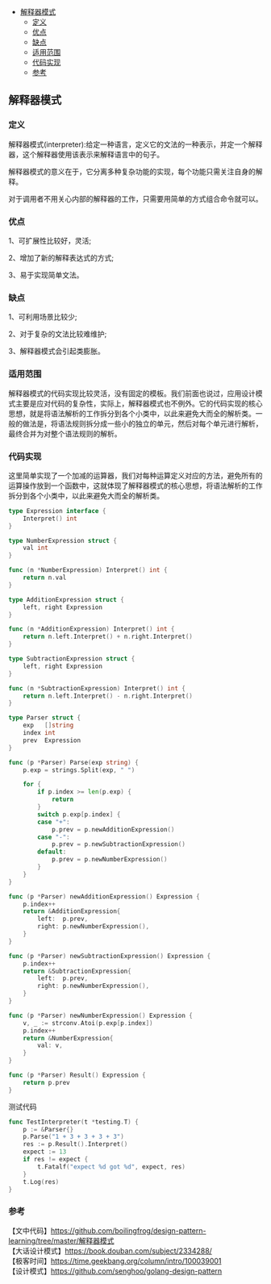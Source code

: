 <!-- START doctoc generated TOC please keep comment here to allow auto update -->
<!-- DON'T EDIT THIS SECTION, INSTEAD RE-RUN doctoc TO UPDATE -->

- [解释器模式](#%E8%A7%A3%E9%87%8A%E5%99%A8%E6%A8%A1%E5%BC%8F)
  - [定义](#%E5%AE%9A%E4%B9%89)
  - [优点](#%E4%BC%98%E7%82%B9)
  - [缺点](#%E7%BC%BA%E7%82%B9)
  - [适用范围](#%E9%80%82%E7%94%A8%E8%8C%83%E5%9B%B4)
  - [代码实现](#%E4%BB%A3%E7%A0%81%E5%AE%9E%E7%8E%B0)
  - [参考](#%E5%8F%82%E8%80%83)

<!-- END doctoc generated TOC please keep comment here to allow auto update -->

## 解释器模式

### 定义

解释器模式(interpreter):给定一种语言，定义它的文法的一种表示，并定一个解释器，这个解释器使用该表示来解释语言中的句子。  

解释器模式的意义在于，它分离多种复杂功能的实现，每个功能只需关注自身的解释。  

对于调用者不用关心内部的解释器的工作，只需要用简单的方式组合命令就可以。  

### 优点

1、可扩展性比较好，灵活;  

2、增加了新的解释表达式的方式;   

3、易于实现简单文法。   

### 缺点

1、可利用场景比较少;   

2、对于复杂的文法比较难维护;   

3、解释器模式会引起类膨胀。   

### 适用范围

解释器模式的代码实现比较灵活，没有固定的模板。我们前面也说过，应用设计模式主要是应对代码的复杂性，实际上，解释器模式也不例外。它的代码实现的核心思想，就是将语法解析的工作拆分到各个小类中，以此来避免大而全的解析类。一般的做法是，将语法规则拆分成一些小的独立的单元，然后对每个单元进行解析，最终合并为对整个语法规则的解析。    

### 代码实现

这里简单实现了一个加减的运算器，我们对每种运算定义对应的方法，避免所有的运算操作放到一个函数中，这就体现了解释器模式的核心思想，将语法解析的工作拆分到各个小类中，以此来避免大而全的解析类。  

```go
type Expression interface {
	Interpret() int
}

type NumberExpression struct {
	val int
}

func (n *NumberExpression) Interpret() int {
	return n.val
}

type AdditionExpression struct {
	left, right Expression
}

func (n *AdditionExpression) Interpret() int {
	return n.left.Interpret() + n.right.Interpret()
}

type SubtractionExpression struct {
	left, right Expression
}

func (n *SubtractionExpression) Interpret() int {
	return n.left.Interpret() - n.right.Interpret()
}

type Parser struct {
	exp   []string
	index int
	prev  Expression
}

func (p *Parser) Parse(exp string) {
	p.exp = strings.Split(exp, " ")

	for {
		if p.index >= len(p.exp) {
			return
		}
		switch p.exp[p.index] {
		case "+":
			p.prev = p.newAdditionExpression()
		case "-":
			p.prev = p.newSubtractionExpression()
		default:
			p.prev = p.newNumberExpression()
		}
	}
}

func (p *Parser) newAdditionExpression() Expression {
	p.index++
	return &AdditionExpression{
		left:  p.prev,
		right: p.newNumberExpression(),
	}
}

func (p *Parser) newSubtractionExpression() Expression {
	p.index++
	return &SubtractionExpression{
		left:  p.prev,
		right: p.newNumberExpression(),
	}
}

func (p *Parser) newNumberExpression() Expression {
	v, _ := strconv.Atoi(p.exp[p.index])
	p.index++
	return &NumberExpression{
		val: v,
	}
}

func (p *Parser) Result() Expression {
	return p.prev
}
```

测试代码  

```go
func TestInterpreter(t *testing.T) {
	p := &Parser{}
	p.Parse("1 + 3 + 3 + 3 + 3")
	res := p.Result().Interpret()
	expect := 13
	if res != expect {
		t.Fatalf("expect %d got %d", expect, res)
	}
	t.Log(res)
}
```

### 参考

【文中代码】https://github.com/boilingfrog/design-pattern-learning/tree/master/解释器模式    
【大话设计模式】https://book.douban.com/subject/2334288/  
【极客时间】https://time.geekbang.org/column/intro/100039001  
【设计模式】https://github.com/senghoo/golang-design-pattern    